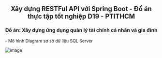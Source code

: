 <h2 align="center">Xây dựng RESTFul API với Spring Boot - Đồ án thực tập tốt nghiệp D19 - PTITHCM</h2>
<h3 align="center">Đồ án: Xây dựng ứng dụng quản lý tài chính cá nhân và gia đình</h3>
- Mô hình Diagram sơ sở dữ liệu SQL Server
  
![image](https://github.com/thtruong2904/QuanLyTaiChinh-API-V2/assets/83656656/a920e081-11a1-4d1f-9a97-48a0d4634d48)
